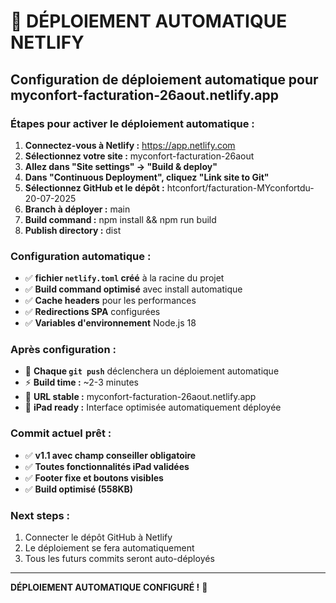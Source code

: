# 🚀 DÉPLOIEMENT AUTOMATIQUE NETLIFY

## Configuration de déploiement automatique pour myconfort-facturation-26aout.netlify.app

### Étapes pour activer le déploiement automatique :

1. **Connectez-vous à Netlify :** https://app.netlify.com
2. **Sélectionnez votre site :** myconfort-facturation-26aout
3. **Allez dans "Site settings" → "Build & deploy"**
4. **Dans "Continuous Deployment", cliquez "Link site to Git"**
5. **Sélectionnez GitHub et le dépôt :** htconfort/facturation-MYconfortdu-20-07-2025
6. **Branch à déployer :** main
7. **Build command :** npm install && npm run build
8. **Publish directory :** dist

### Configuration automatique :
- ✅ **fichier `netlify.toml` créé** à la racine du projet
- ✅ **Build command optimisé** avec install automatique
- ✅ **Cache headers** pour les performances
- ✅ **Redirections SPA** configurées
- ✅ **Variables d'environnement** Node.js 18

### Après configuration :
- 🔄 **Chaque `git push`** déclenchera un déploiement automatique
- ⚡ **Build time :** ~2-3 minutes
- 🎯 **URL stable :** myconfort-facturation-26aout.netlify.app
- 📱 **iPad ready :** Interface optimisée automatiquement déployée

### Commit actuel prêt :
- ✅ **v1.1 avec champ conseiller obligatoire**
- ✅ **Toutes fonctionnalités iPad validées**
- ✅ **Footer fixe et boutons visibles**
- ✅ **Build optimisé (558KB)**

### Next steps :
1. Connecter le dépôt GitHub à Netlify
2. Le déploiement se fera automatiquement
3. Tous les futurs commits seront auto-déployés

---
**DÉPLOIEMENT AUTOMATIQUE CONFIGURÉ !** 🎯
